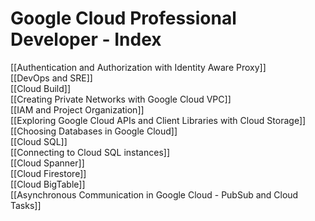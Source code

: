 # Google Cloud Professional Developer - Index

[[Authentication and Authorization with Identity Aware Proxy]]  
[[DevOps and SRE]]  
[[Cloud Build]]  
[[Creating Private Networks with Google Cloud VPC]]  
[[IAM and Project Organization]]  
[[Exploring Google Cloud APIs and Client Libraries with Cloud Storage]]  
[[Choosing Databases in Google Cloud]]  
[[Cloud SQL]]  
[[Connecting to Cloud SQL instances]]  
[[Cloud Spanner]]  
[[Cloud Firestore]]  
[[Cloud BigTable]]  
[[Asynchronous Communication in Google Cloud - PubSub and Cloud Tasks]]  
